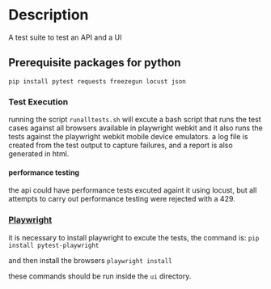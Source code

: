 

# Description

A test suite to test an API and a UI

## Prerequisite packages for python

`pip install pytest requests freezegun locust json`

### Test Execution

running the script `runalltests.sh` will excute a bash script that runs the test cases against all browsers available in playwright webkit
and it also runs the tests against the playwright webkit mobile device emulators.
a log file is created from the test output to capture failures, and a report is also generated in html.

#### performance testing
the api could have performance tests excuted againt it using locust, but all attempts to carry out performance testing were rejected with a 429.

### <a href="https://playwright.dev/python/docs/intro#installing-playwright-pytest">Playwright</a>

it is necessary to install playwright to excute the tests, the command is:
`pip install pytest-playwright`

and then install the browsers
`playwright install`

these commands should be run inside the  `ui` directory. 








